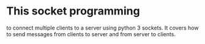 # This socket programming

 to connect multiple clients to a server using python 3 sockets. It covers how to send messages from clients to server and from server to clients.

